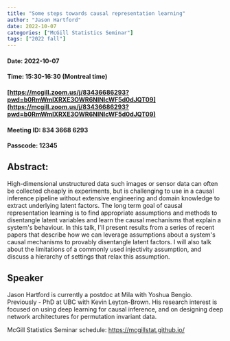```yaml
---
title: "Some steps towards causal representation learning"
author: "Jason Hartford"
date: 2022-10-07
categories: ["McGill Statistics Seminar"]
tags: ["2022 fall"]
---
```


#### Date: 2022-10-07
#### Time: 15:30-16:30 (Montreal time)

#### [https://mcgill.zoom.us/j/83436686293?pwd=b0RmWmlXRXE3OWR6NlNIcWF5d0dJQT09](https://mcgill.zoom.us/j/83436686293?pwd=b0RmWmlXRXE3OWR6NlNIcWF5d0dJQT09)
#### Meeting ID: 834 3668 6293
#### Passcode: 12345



## Abstract:

High-dimensional unstructured data such images or sensor data can often be collected cheaply in experiments, but is challenging to use in a causal inference pipeline without extensive engineering and domain knowledge to extract underlying latent factors. The long term goal of causal representation learning is to find appropriate assumptions and methods to disentangle latent variables and learn the causal mechanisms that explain a system's behaviour. In this talk, I'll present results from a series of recent papers that describe how we can leverage assumptions about a system's causal mechanisms to provably disentangle latent factors. I will also talk about the limitations of a commonly used injectivity assumption, and discuss a hierarchy of settings that relax this assumption.



## Speaker

Jason Hartford is currently a postdoc at Mila with Yoshua Bengio. Previously - PhD at UBC with Kevin Leyton-Brown.
His research interest is focused on using deep learning for causal inference, and on designing deep network architectures for permutation invariant data. 


McGill Statistics Seminar schedule:
<https://mcgillstat.github.io/>

